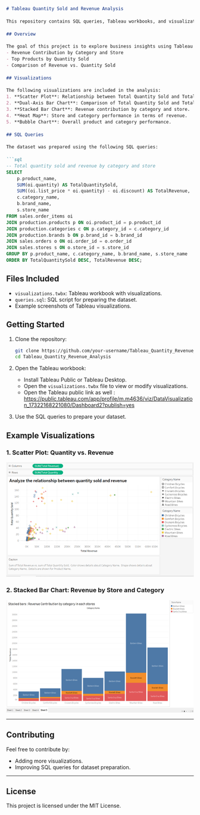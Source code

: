 ```markdown
# Tableau Quantity Sold and Revenue Analysis

This repository contains SQL queries, Tableau workbooks, and visualization examples for analyzing the relationship between **Quantity Sold** and **Revenue**.

## Overview

The goal of this project is to explore business insights using Tableau visualizations, such as:
- Revenue Contribution by Category and Store
- Top Products by Quantity Sold
- Comparison of Revenue vs. Quantity Sold

## Visualizations

The following visualizations are included in the analysis:
1. **Scatter Plot**: Relationship between Total Quantity Sold and Total Revenue.
2. **Dual-Axis Bar Chart**: Comparison of Total Quantity Sold and Total Revenue.
3. **Stacked Bar Chart**: Revenue contribution by category and store.
4. **Heat Map**: Store and category performance in terms of revenue.
5. **Bubble Chart**: Overall product and category performance.

## SQL Queries

The dataset was prepared using the following SQL queries:

```sql
-- Total quantity sold and revenue by category and store
SELECT 
    p.product_name,
    SUM(oi.quantity) AS TotalQuantitySold,
    SUM((oi.list_price * oi.quantity) - oi.discount) AS TotalRevenue,
    c.category_name,
    b.brand_name,
    s.store_name
FROM sales.order_items oi
JOIN production.products p ON oi.product_id = p.product_id
JOIN production.categories c ON p.category_id = c.category_id
JOIN production.brands b ON p.brand_id = b.brand_id
JOIN sales.orders o ON oi.order_id = o.order_id
JOIN sales.stores s ON o.store_id = s.store_id
GROUP BY p.product_name, c.category_name, b.brand_name, s.store_name
ORDER BY TotalQuantitySold DESC, TotalRevenue DESC;
```

## Files Included

- `visualizations.twbx`: Tableau workbook with visualizations.
- `queries.sql`: SQL script for preparing the dataset.
- Example screenshots of Tableau visualizations.

## Getting Started

1. Clone the repository:
   ```bash
   git clone https://github.com/your-username/Tableau_Quantity_Revenue_Analysis.git
   cd Tableau_Quantity_Revenue_Analysis
   ```

2. Open the Tableau workbook:
   - Install Tableau Public or Tableau Desktop.
   - Open the `visualizations.twbx` file to view or modify visualizations.
   - Open the Tableau public link as well : 
   https://public.tableau.com/app/profile/m.m4636/viz/DataVisualization_17322168221080/Dashboard2?publish=yes


3. Use the SQL queries to prepare your dataset.

## Example Visualizations

### 1. Scatter Plot: Quantity vs. Revenue
![Scatter Plot](./images/scatterplot.png)

### 2. Stacked Bar Chart: Revenue by Store and Category
![Stacked Bar Chart](./images/stackedbar.png)

---

## Contributing

Feel free to contribute by:
- Adding more visualizations.
- Improving SQL queries for dataset preparation.

---

## License

This project is licensed under the MIT License.
```
